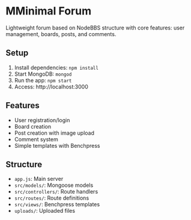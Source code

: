 # MMinimal Forum

Lightweight forum based on NodeBBS structure with core features: user management, boards, posts, and comments.

## Setup

1. Install dependencies: `npm install`
2. Start MongoDB: `mongod`
3. Run the app: `npm start`
4. Access: http://localhost:3000

## Features

- User registration/login
- Board creation
- Post creation with image upload
- Comment system
- Simple templates with Benchpress

## Structure

- `app.js`: Main server
- `src/models/`: Mongoose models
- `src/controllers/`: Route handlers
- `src/routes/`: Route definitions
- `src/views/`: Benchpress templates
- `uploads/`: Uploaded files
